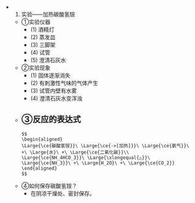 -
  1. 实验——加热碳酸氢铵
	- ①实验仪器
		- (1) 酒精灯
		- (2) 蒸发皿
		- (3) 三脚架
		- (4) 试管
		- (5) 澄清石灰水
	- ②实验现象
		- (1) 固体逐渐消失
		- (2) 有刺激性气味的气体产生
		- (3) 试管内壁有水雾
		- (4) 澄清石灰水变浑浊
	- ③反应的表达式
		-
		  $$
		  \begin{aligned}
		  \Large{\ce{碳酸氢铵}}\ \Large{\ce{->[加热]}}\ \Large{\ce{氨气}}\ +\ \Large{水}\ +\ \Large{\ce{二氧化碳}}\\
		  \Large{\ce{NH_4HCO_3}}\ \Large{\xlongequal{△}}\ \Large{\ce{NH_3}}\ +\ \Large{H_2O}\ +\ \Large{\ce{CO_2}}
		  \end{aligned}
		  $$
	- ④如何保存碳酸氢铵？
		- 在阴凉干燥处、密封保存。